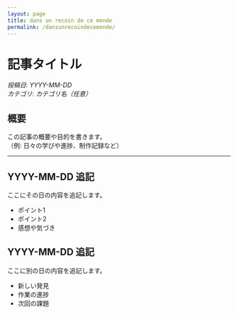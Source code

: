 ```yaml
---
layout: page
title: dans un recoin de ce monde
permalink: /dansunrecoindecemonde/
---
```


# 記事タイトル
*投稿日: YYYY-MM-DD*  
*カテゴリ: カテゴリ名（任意）*

## 概要
この記事の概要や目的を書きます。  
（例: 日々の学びや進捗、制作記録など）

---

## YYYY-MM-DD 追記
ここにその日の内容を追記します。  
- ポイント1
- ポイント2
- 感想や気づき

## YYYY-MM-DD 追記
ここに別の日の内容を追記します。  
- 新しい発見
- 作業の進捗
- 次回の課題
